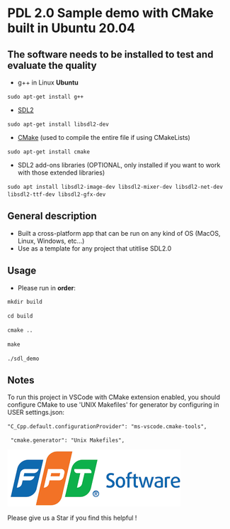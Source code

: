 # PDL 2.0 Sample demo with CMake built in Ubuntu 20.04

## The software needs to be installed to test and evaluate the quality
* g++ in Linux **Ubuntu** 

`sudo apt-get install g++`

* [SDL2][]

`sudo apt-get install libsdl2-dev`

* [CMake][] (used to compile the entire file if using CMakeLists)

`sudo apt-get install cmake`

* SDL2 add-ons libraries (OPTIONAL, only installed if you want to work with those extended libraries)

`sudo apt install libsdl2-image-dev libsdl2-mixer-dev libsdl2-net-dev libsdl2-ttf-dev libsdl2-gfx-dev`

## General description
  * Built a cross-platform app that can be run on any kind of OS (MacOS, Linux, Windows, etc...)
  * Use as a template for any project that utitlise SDL2.0
 
## Usage

* Please run in **order**:

```
mkdir build

cd build

cmake ..

make

./sdl_demo
```

## Notes

To run this project in VSCode with CMake extension enabled, you should configure CMake to use 'UNIX Makefiles'
for generator by configuring in USER settings.json:

   `"C_Cpp.default.configurationProvider": "ms-vscode.cmake-tools",`

   ` "cmake.generator": "Unix Makefiles",`

![](https://github.com/lenhatquang2512/sdl2_music_project/blob/main/fso.png)

<!-- ![](https://github.com/lenhatquang2512/fso_training_CPP_Code_test/blob/master/fso.png) -->

Please give us a Star if you find this helpful !

[CMake]: https://cmake.org
[SDL2]: https://www.libsdl.org